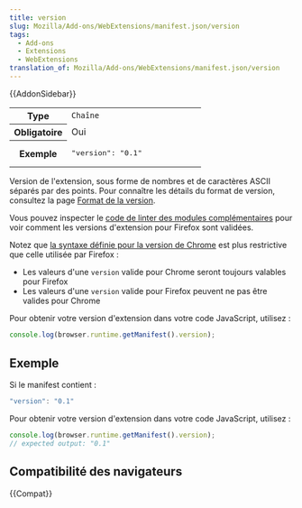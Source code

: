 ```yaml
---
title: version
slug: Mozilla/Add-ons/WebExtensions/manifest.json/version
tags:
  - Add-ons
  - Extensions
  - WebExtensions
translation_of: Mozilla/Add-ons/WebExtensions/manifest.json/version
---
```


{{AddonSidebar}}

<table class="standard-table">
  <tbody>
    <tr>
      <th scope="row" style="width: 30%">Type</th>
      <td><code>Chaîne</code></td>
    </tr>
    <tr>
      <th scope="row">Obligatoire</th>
      <td>Oui</td>
    </tr>
    <tr>
      <th scope="row">Exemple</th>
      <td><pre class="brush: json">"version": "0.1"</pre></td>
    </tr>
  </tbody>
</table>

Version de l'extension, sous forme de nombres et de caractères ASCII séparés par des points. Pour connaître les détails du format de version, consultez la page [Format de la version](/fr/docs/Toolkit_version_format).

Vous pouvez inspecter le [code de linter des modules complémentaires](https://github.com/mozilla/addons-linter/blob/master/src/schema/formats.js#L10) pour voir comment les versions d'extension pour Firefox sont validées.

Notez que [la syntaxe définie pour la version de Chrome](https://developer.chrome.com/extensions/manifest/version) est plus restrictive que celle utilisée par Firefox :

- Les valeurs d'une `version` valide pour Chrome seront toujours valables pour Firefox
- Les valeurs d'une `version` valide pour Firefox peuvent ne pas être valides pour Chrome

Pour obtenir votre version d'extension dans votre code JavaScript, utilisez :

```js
console.log(browser.runtime.getManifest().version);
```

## Exemple

Si le manifest contient :

```js
"version": "0.1"
```

Pour obtenir votre version d'extension dans votre code JavaScript, utilisez :

```js
console.log(browser.runtime.getManifest().version);
// expected output: "0.1"
```

## Compatibilité des navigateurs

{{Compat}}
